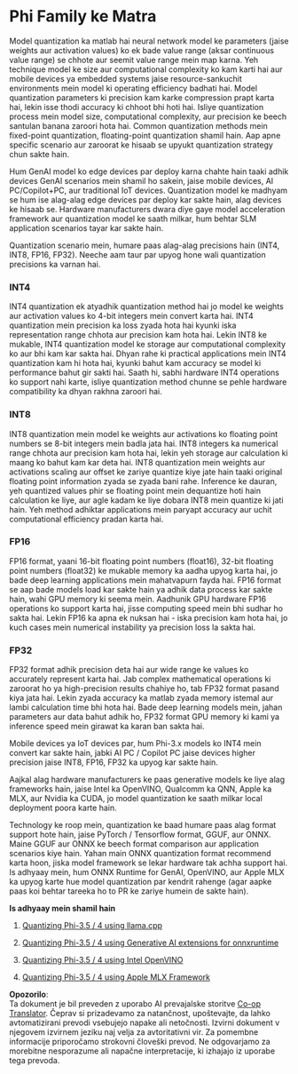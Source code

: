 <!--
CO_OP_TRANSLATOR_METADATA:
{
  "original_hash": "d658062de70b131ef4c0bff69b5fc70e",
  "translation_date": "2025-05-09T13:40:44+00:00",
  "source_file": "md/01.Introduction/04/QuantifyingPhi.md",
  "language_code": "sl"
}
-->
# **Phi Family ke Matra**

Model quantization ka matlab hai neural network model ke parameters (jaise weights aur activation values) ko ek bade value range (aksar continuous value range) se chhote aur seemit value range mein map karna. Yeh technique model ke size aur computational complexity ko kam karti hai aur mobile devices ya embedded systems jaise resource-sankuchit environments mein model ki operating efficiency badhati hai. Model quantization parameters ki precision kam karke compression prapt karta hai, lekin isse thodi accuracy ki chhoot bhi hoti hai. Isliye quantization process mein model size, computational complexity, aur precision ke beech santulan banana zaroori hota hai. Common quantization methods mein fixed-point quantization, floating-point quantization shamil hain. Aap apne specific scenario aur zaroorat ke hisaab se upyukt quantization strategy chun sakte hain.

Hum GenAI model ko edge devices par deploy karna chahte hain taaki adhik devices GenAI scenarios mein shamil ho sakein, jaise mobile devices, AI PC/Copilot+PC, aur traditional IoT devices. Quantization model ke madhyam se hum ise alag-alag edge devices par deploy kar sakte hain, alag devices ke hisaab se. Hardware manufacturers dwara diye gaye model acceleration framework aur quantization model ke saath milkar, hum behtar SLM application scenarios tayar kar sakte hain.

Quantization scenario mein, humare paas alag-alag precisions hain (INT4, INT8, FP16, FP32). Neeche aam taur par upyog hone wali quantization precisions ka varnan hai.

### **INT4**

INT4 quantization ek atyadhik quantization method hai jo model ke weights aur activation values ko 4-bit integers mein convert karta hai. INT4 quantization mein precision ka loss zyada hota hai kyunki iska representation range chhota aur precision kam hota hai. Lekin INT8 ke mukable, INT4 quantization model ke storage aur computational complexity ko aur bhi kam kar sakta hai. Dhyan rahe ki practical applications mein INT4 quantization kam hi hota hai, kyunki bahut kam accuracy se model ki performance bahut gir sakti hai. Saath hi, sabhi hardware INT4 operations ko support nahi karte, isliye quantization method chunne se pehle hardware compatibility ka dhyan rakhna zaroori hai.

### **INT8**

INT8 quantization mein model ke weights aur activations ko floating point numbers se 8-bit integers mein badla jata hai. INT8 integers ka numerical range chhota aur precision kam hota hai, lekin yeh storage aur calculation ki maang ko bahut kam kar deta hai. INT8 quantization mein weights aur activations scaling aur offset ke zariye quantize kiye jate hain taaki original floating point information zyada se zyada bani rahe. Inference ke dauran, yeh quantized values phir se floating point mein dequantize hoti hain calculation ke liye, aur agle kadam ke liye dobara INT8 mein quantize ki jati hain. Yeh method adhiktar applications mein paryapt accuracy aur uchit computational efficiency pradan karta hai.

### **FP16**

FP16 format, yaani 16-bit floating point numbers (float16), 32-bit floating point numbers (float32) ke mukable memory ka aadha upyog karta hai, jo bade deep learning applications mein mahatvapurn fayda hai. FP16 format se aap bade models load kar sakte hain ya adhik data process kar sakte hain, wahi GPU memory ki seema mein. Aadhunik GPU hardware FP16 operations ko support karta hai, jisse computing speed mein bhi sudhar ho sakta hai. Lekin FP16 ka apna ek nuksan hai - iska precision kam hota hai, jo kuch cases mein numerical instability ya precision loss la sakta hai.

### **FP32**

FP32 format adhik precision deta hai aur wide range ke values ko accurately represent karta hai. Jab complex mathematical operations ki zaroorat ho ya high-precision results chahiye ho, tab FP32 format pasand kiya jata hai. Lekin zyada accuracy ka matlab zyada memory istemal aur lambi calculation time bhi hota hai. Bade deep learning models mein, jahan parameters aur data bahut adhik ho, FP32 format GPU memory ki kami ya inference speed mein girawat ka karan ban sakta hai.

Mobile devices ya IoT devices par, hum Phi-3.x models ko INT4 mein convert kar sakte hain, jabki AI PC / Copilot PC jaise devices higher precision jaise INT8, FP16, FP32 ka upyog kar sakte hain.

Aajkal alag hardware manufacturers ke paas generative models ke liye alag frameworks hain, jaise Intel ka OpenVINO, Qualcomm ka QNN, Apple ka MLX, aur Nvidia ka CUDA, jo model quantization ke saath milkar local deployment poora karte hain.

Technology ke roop mein, quantization ke baad humare paas alag format support hote hain, jaise PyTorch / Tensorflow format, GGUF, aur ONNX. Maine GGUF aur ONNX ke beech format comparison aur application scenarios kiye hain. Yahan main ONNX quantization format recommend karta hoon, jiska model framework se lekar hardware tak achha support hai. Is adhyaay mein, hum ONNX Runtime for GenAI, OpenVINO, aur Apple MLX ka upyog karte hue model quantization par kendrit rahenge (agar aapke paas koi behtar tareeka ho to PR ke zariye humein de sakte hain).

**Is adhyaay mein shamil hain**

1. [Quantizing Phi-3.5 / 4 using llama.cpp](./UsingLlamacppQuantifyingPhi.md)

2. [Quantizing Phi-3.5 / 4 using Generative AI extensions for onnxruntime](./UsingORTGenAIQuantifyingPhi.md)

3. [Quantizing Phi-3.5 / 4 using Intel OpenVINO](./UsingIntelOpenVINOQuantifyingPhi.md)

4. [Quantizing Phi-3.5 / 4 using Apple MLX Framework](./UsingAppleMLXQuantifyingPhi.md)

**Opozorilo**:  
Ta dokument je bil preveden z uporabo AI prevajalske storitve [Co-op Translator](https://github.com/Azure/co-op-translator). Čeprav si prizadevamo za natančnost, upoštevajte, da lahko avtomatizirani prevodi vsebujejo napake ali netočnosti. Izvirni dokument v njegovem izvirnem jeziku naj velja za avtoritativni vir. Za pomembne informacije priporočamo strokovni človeški prevod. Ne odgovarjamo za morebitne nesporazume ali napačne interpretacije, ki izhajajo iz uporabe tega prevoda.